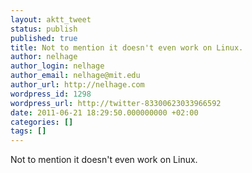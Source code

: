 ```yaml
---
layout: aktt_tweet
status: publish
published: true
title: Not to mention it doesn't even work on Linux.
author: nelhage
author_login: nelhage
author_email: nelhage@mit.edu
author_url: http://nelhage.com
wordpress_id: 1298
wordpress_url: http://twitter-83300623033966592
date: 2011-06-21 18:29:50.000000000 +02:00
categories: []
tags: []
---
```

Not to mention it doesn't even work on Linux.
